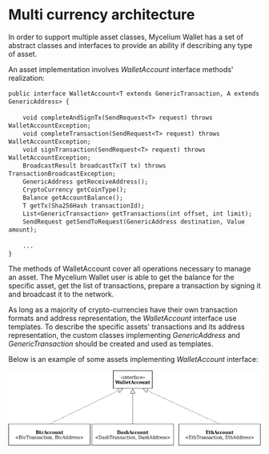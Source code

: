 # Multi currency architecture

In order to support multiple asset classes, Mycelium Wallet has a set of abstract classes 
and interfaces to provide an ability if describing any type of asset.

An asset implementation involves *WalletAccount* interface methods' realization:

```
public interface WalletAccount<T extends GenericTransaction, A extends GenericAddress> {

    void completeAndSignTx(SendRequest<T> request) throws WalletAccountException;
    void completeTransaction(SendRequest<T> request) throws WalletAccountException;
    void signTransaction(SendRequest<T> request) throws WalletAccountException; 
    BroadcastResult broadcastTx(T tx) throws TransactionBroadcastException; 
    GenericAddress getReceiveAddress();
    CryptoCurrency getCoinType();
    Balance getAccountBalance();  
    T getTx(Sha256Hash transactionId); 
    List<GenericTransaction> getTransactions(int offset, int limit); 
    SendRequest getSendToRequest(GenericAddress destination, Value amount); 

    ...
}

```
The methods of WalletAccount cover all operations necessary to manage an asset. 
The Mycelium Wallet user is able to get the balance for the specific asset, get the list of transactions,
prepare a transaction by signing it and broadcast it to the network. 

As long as a majority of crypto-currencies have their own transaction formats
and address representation, the *WalletAccount* interface use templates. To describe the specific 
assets' transactions and its address representation, the custom classes implementing *GenericAddress* and *GenericTransaction*
should be created and used as templates.
 
Below is an example of some assets implementing *WalletAccount* interface:

![Image](images/accs.png)

